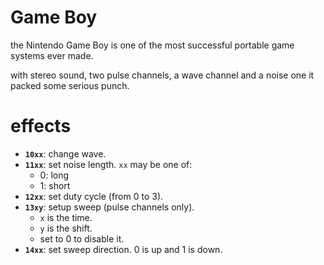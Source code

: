 # Game Boy

the Nintendo Game Boy is one of the most successful portable game systems ever made.

with stereo sound, two pulse channels, a wave channel and a noise one it packed some serious punch.

# effects

- **`10xx`**: change wave.
- **`11xx`**: set noise length. `xx` may be one of:
  - 0: long
  - 1: short
- **`12xx`**: set duty cycle (from 0 to 3).
- **`13xy`**: setup sweep (pulse channels only).
  - `x` is the time.
  - `y` is the shift.
  - set to 0 to disable it.
- **`14xx`**: set sweep direction. 0 is up and 1 is down.
